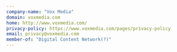 ```yaml
---
company-name: "Vox Media"
domain: voxmedia.com
home: http://www.voxmedia.com/
privacy-policy: https://www.voxmedia.com/pages/privacy-policy
email: privacy@voxmedia.com
member-of: "Digital Content Network(?)"
---
```




